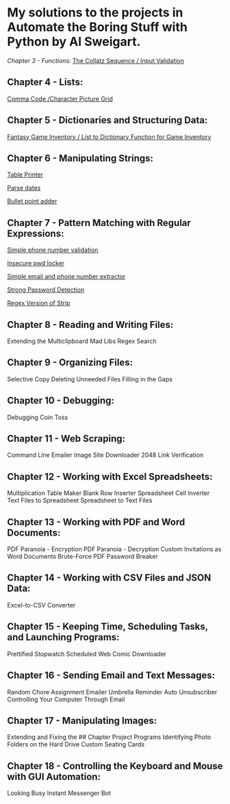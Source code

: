 # My solutions to the projects in Automate the Boring Stuff with Python by Al Sweigart.

*Chapter 3 - Functions:*
[The Collatz Sequence / Input Validation](https://github.com/Alvei/Python-examples/blob/master/Automate_boring_stuff/Chapter_3-Functions/Collattz_Sequence.py)

## Chapter 4 - Lists:
[Comma Code /Character Picture Grid](https://github.com/Alvei/Python-examples/blob/master/Automate_boring_stuff/Chapter_4-Lists/comma_grid.py)

## Chapter 5 - Dictionaries and Structuring Data:
[Fantasy Game Inventory / List to Dictionary Function for Game Inventory](https://github.com/Alvei/Python-examples/blob/master/Automate_boring_stuff/Chapter_5-Structuring_Data/inventory.py)

## Chapter 6 - Manipulating Strings:
[Table Printer](https://github.com/Alvei/Python-examples/blob/master/Automate_boring_stuff/Chapter%206%20-%20Manipulating%20Strings/table_printer.py)

[Parse dates](https://github.com/Alvei/Python-examples/blob/master/Automate_boring_stuff/Chapter%206%20-%20Manipulating%20Strings/Parse_dates.py)

[Bullet point adder](https://github.com/Alvei/Python-examples/blob/master/Automate_boring_stuff/Chapter%206%20-%20Manipulating%20Strings/bullet_point_adder.py)

## Chapter 7 - Pattern Matching with Regular Expressions:
[Simple phone number validation](https://github.com/Alvei/Python-examples/blob/master/Automate_boring_stuff/Chapter%207%20-%20Regular%20Expressions/isphone_no.py)

[Insecure pwd locker](https://github.com/Alvei/Python-examples/blob/master/Automate_boring_stuff/Chapter%207%20-%20Regular%20Expressions/pw.py)

[Simple email and phone number extractor](https://github.com/Alvei/Python-examples/blob/master/Automate_boring_stuff/Chapter%207%20-%20Regular%20Expressions/phone_and_email.py)

[Strong Password Detection](https://github.com/Alvei/Python-examples/blob/master/Automate_boring_stuff/Chapter%207%20-%20Regular%20Expressions/strong_password.py)

[Regex Version of Strip](https://github.com/Alvei/Python-examples/blob/master/Automate_boring_stuff/Chapter%207%20-%20Regular%20Expressions/regex_strip.py)

## Chapter 8 - Reading and Writing Files:
Extending the Multiclipboard
Mad Libs
Regex Search

## Chapter 9 - Organizing Files:
Selective Copy
Deleting Unneeded Files
Filling in the Gaps

## Chapter 10 - Debugging:
Debugging Coin Toss

## Chapter 11 - Web Scraping:
Command Line Emailer
Image Site Downloader
2048
Link Verification

## Chapter 12 - Working with Excel Spreadsheets:
Multiplication Table Maker
Blank Row Inserter
Spreadsheet Cell Inverter
Text Files to Spreadsheet
Spreadsheet to Text Files

## Chapter 13 - Working with PDF and Word Documents:
PDF Paranoia - Encryption
PDF Paranoia - Decryption
Custom Invitations as Word Documents
Brute-Force PDF Password Breaker

## Chapter 14 - Working with CSV Files and JSON Data:
Excel-to-CSV Converter

## Chapter 15 - Keeping Time, Scheduling Tasks, and Launching Programs:
Prettified Stopwatch
Scheduled Web Comic Downloader

## Chapter 16 - Sending Email and Text Messages:
Random Chore Assignment Emailer
Umbrella Reminder
Auto Unsubscriber
Controlling Your Computer Through Email

## Chapter 17 - Manipulating Images:
Extending and Fixing the ## Chapter Project Programs
Identifying Photo Folders on the Hard Drive
Custom Seating Cards

## Chapter 18 - Controlling the Keyboard and Mouse with GUI Automation:
Looking Busy
Instant Messenger Bot